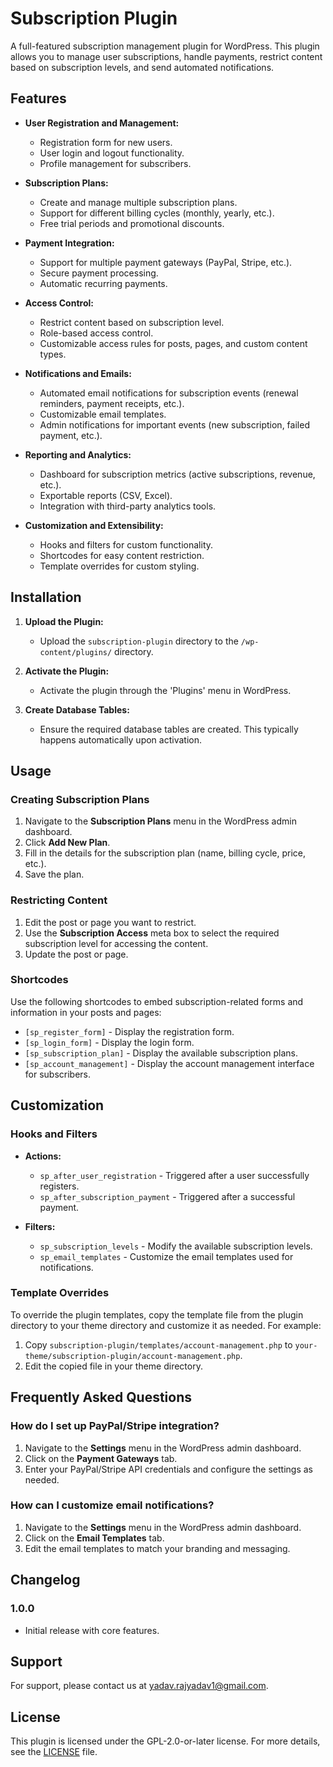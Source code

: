 # Subscription Plugin

A full-featured subscription management plugin for WordPress. This plugin allows you to manage user subscriptions, handle payments, restrict content based on subscription levels, and send automated notifications.

## Features

- **User Registration and Management:**
  - Registration form for new users.
  - User login and logout functionality.
  - Profile management for subscribers.

- **Subscription Plans:**
  - Create and manage multiple subscription plans.
  - Support for different billing cycles (monthly, yearly, etc.).
  - Free trial periods and promotional discounts.

- **Payment Integration:**
  - Support for multiple payment gateways (PayPal, Stripe, etc.).
  - Secure payment processing.
  - Automatic recurring payments.

- **Access Control:**
  - Restrict content based on subscription level.
  - Role-based access control.
  - Customizable access rules for posts, pages, and custom content types.

- **Notifications and Emails:**
  - Automated email notifications for subscription events (renewal reminders, payment receipts, etc.).
  - Customizable email templates.
  - Admin notifications for important events (new subscription, failed payment, etc.).

- **Reporting and Analytics:**
  - Dashboard for subscription metrics (active subscriptions, revenue, etc.).
  - Exportable reports (CSV, Excel).
  - Integration with third-party analytics tools.

- **Customization and Extensibility:**
  - Hooks and filters for custom functionality.
  - Shortcodes for easy content restriction.
  - Template overrides for custom styling.

## Installation

1. **Upload the Plugin:**
   - Upload the `subscription-plugin` directory to the `/wp-content/plugins/` directory.

2. **Activate the Plugin:**
   - Activate the plugin through the 'Plugins' menu in WordPress.

3. **Create Database Tables:**
   - Ensure the required database tables are created. This typically happens automatically upon activation.

## Usage

### Creating Subscription Plans

1. Navigate to the **Subscription Plans** menu in the WordPress admin dashboard.
2. Click **Add New Plan**.
3. Fill in the details for the subscription plan (name, billing cycle, price, etc.).
4. Save the plan.

### Restricting Content

1. Edit the post or page you want to restrict.
2. Use the **Subscription Access** meta box to select the required subscription level for accessing the content.
3. Update the post or page.

### Shortcodes

Use the following shortcodes to embed subscription-related forms and information in your posts and pages:

- `[sp_register_form]` - Display the registration form.
- `[sp_login_form]` - Display the login form.
- `[sp_subscription_plan]` - Display the available subscription plans.
- `[sp_account_management]` - Display the account management interface for subscribers.

## Customization

### Hooks and Filters

- **Actions:**
  - `sp_after_user_registration` - Triggered after a user successfully registers.
  - `sp_after_subscription_payment` - Triggered after a successful payment.

- **Filters:**
  - `sp_subscription_levels` - Modify the available subscription levels.
  - `sp_email_templates` - Customize the email templates used for notifications.

### Template Overrides

To override the plugin templates, copy the template file from the plugin directory to your theme directory and customize it as needed. For example:

1. Copy `subscription-plugin/templates/account-management.php` to `your-theme/subscription-plugin/account-management.php`.
2. Edit the copied file in your theme directory.

## Frequently Asked Questions

### How do I set up PayPal/Stripe integration?

1. Navigate to the **Settings** menu in the WordPress admin dashboard.
2. Click on the **Payment Gateways** tab.
3. Enter your PayPal/Stripe API credentials and configure the settings as needed.

### How can I customize email notifications?

1. Navigate to the **Settings** menu in the WordPress admin dashboard.
2. Click on the **Email Templates** tab.
3. Edit the email templates to match your branding and messaging.

## Changelog

### 1.0.0
- Initial release with core features.

## Support

For support, please contact us at yadav.rajyadav1@gmail.com.

## License

This plugin is licensed under the GPL-2.0-or-later license. For more details, see the [LICENSE](LICENSE) file.
